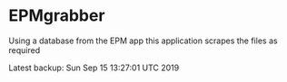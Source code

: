 # EPMgrabber
Using a database from the EPM app this application scrapes the files as required


Latest backup: Sun Sep 15 13:27:01 UTC 2019
